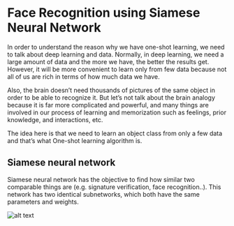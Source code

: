# Face Recognition using Siamese Neural Network

In order to understand the reason why we have one-shot learning, we need to talk about deep learning and data. Normally, in deep learning, we need a large amount of data and the more we have, the better the results get. However, it will be more convenient to learn only from few data because not all of us are rich in terms of how much data we have.

Also, the brain doesn’t need thousands of pictures of the same object in order to be able to recognize it. But let’s not talk about the brain analogy because it is far more complicated and powerful, and many things are involved in our process of learning and memorization such as feelings, prior knowledge, and interactions, etc.

The idea here is that we need to learn an object class from only a few data and that’s what One-shot learning algorithm is.

## Siamese neural network


Siamese neural network has the objective to find how similar two comparable things are (e.g. signature verification, face recognition..). This network has two identical subnetworks, which both have the same parameters and weights.

![alt text]('https://cdn-images-1.medium.com/max/800/1*PIrETF3nqHBQ7K9g9y_p7w.png')
